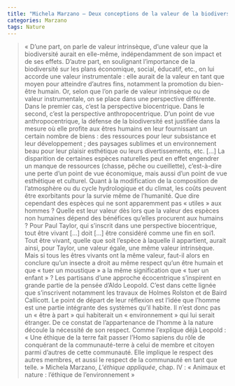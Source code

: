 ```yaml
---
title: "Michela Marzano – Deux conceptions de la valeur de la biodiversité"
categories: Marzano
tags: Nature
---
```

>« D’une part, on parle de valeur intrinsèque, d’une valeur que la biodiversité aurait en elle-même, indépendamment de son impact et de ses effets. D’autre part, en  soulignant  l’importance  de  la  biodiversité  sur  les plans économique, social, éducatif, etc., on lui accorde une  valeur  instrumentale :  elle  aurait  de  la  valeur  en tant  que  moyen  pour  atteindre  d’autres  fins,  notamment la promotion du bien-être humain. Or, selon que l’on parle de valeur intrinsèque ou de valeur instrumentale, on se place dans une perspective différente. Dans le premier cas, c’est la perspective biocentrique. Dans le second, c’est la perspective anthropocentrique.
>D’un point  de  vue  anthropocentrique, la  défense de  la  biodiversité est justifiée dans la mesure où elle profite aux êtres  humains  en  leur  fournissant  un  certain  nombre de  biens : des  ressources pour  leur subsistance et  leur développement ; des paysages sublimes et un environnement  beau  pour  leur  plaisir  esthétique  ou  leurs divertissements,  etc.  […] La  disparition de certaines espèces naturelles peut en effet engendrer un manque de ressources (chasse, pêche ou cueillette), c’est-à-dire  une  perte  d’un  point  de  vue  économique, mais  aussi  d’un  point  de  vue  esthétique  et  culturel. Quant à la modification de la composition de l’atmosphère  ou  du  cycle  hydrologique  et  du  climat,  les coûts peuvent être exorbitants pour la survie même de l’humanité.  Que  dire  cependant  des  espèces  qui  ne sont apparemment pas « utiles » aux hommes ? Quelle est  leur  valeur  dès  lors  que  la  valeur  des  espèces  non humaines dépend des bénéfices qu’elles procurent aux humains ? Pour Paul Taylor, qui s’inscrit dans une perspective biocentrique,  tout  être  vivant  […] doit […] être considéré  comme  une  fin  en  soi1.  Tout  être  vivant,  quelle que  soit  l’espèce  à  laquelle  il  appartient,  aurait  ainsi, pour  Taylor,  une  valeur  égale,  une  même  valeur  intrinsèque.  Mais  si  tous  les  êtres  vivants  ont  la  même valeur,  faut-il  alors  en  conclure  qu’un  insecte  a  droit au  même  respect  qu’un  être  humain  et  que  « tuer  un moustique »  a  la  même  signification  que  « tuer  un enfant » ?
>Les  partisans d’une  approche  écocentrique  s’inspirent  en  grande partie   de   la   pensée   d’Aldo   Leopold.   C’est   dans cette lignée que s’inscrivent notamment les travaux de Holmes  Rolston et  de  Baird  Callicott.  Le  point  de départ de leur réflexion est l’idée que l’homme est une partie  intégrante  des  systèmes  qu’il  habite.  Il  n’est donc  pas  un  « être  à  part »  qui  habiterait  un  « environnement »  qui  lui  serait  étranger. De  ce  constat  de  l’appartenance  de  l’homme  à  la nature  découle  la  nécessité  de  son  respect.  Comme l’explique déjà Leopold : « Une éthique de la terre fait passer  l’Homo  sapiens du  rôle  de  conquérant  de  la communauté-terre à celui de membre et citoyen parmi d’autres de cette communauté. Elle implique le respect des  autres  membres, et  aussi  le  respect  de  la  communauté  en  tant  que  telle. »
Michela Marzano, _L'éthique appliquée_, chap. IV : « Animaux et nature : l’éthique de l’environnement »
